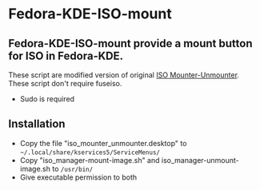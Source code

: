 # Fedora-KDE-ISO-mount

## Fedora-KDE-ISO-mount provide a mount button for ISO in Fedora-KDE.

These script are modified version of original [ISO Mounter-Unmounter](https://www.opendesktop.org/c/1518532108).
These script don't require fuseiso.
 - Sudo is required    

## Installation

 - Copy the file "iso_mounter_unmounter.desktop" to `~/.local/share/kservices5/ServiceMenus/` 
 - Copy "iso_manager-mount-image.sh" and iso_manager-unmount-image.sh to `/usr/bin/`
 - Give executable permission to both
